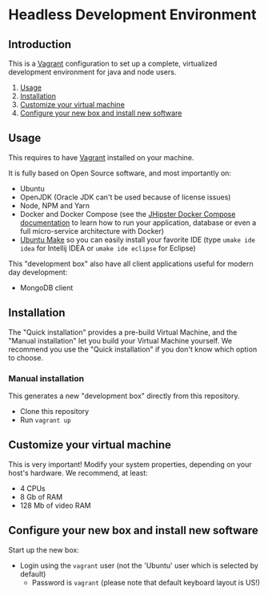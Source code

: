 # Headless Development Environment

## Introduction

This is a [Vagrant](https://www.vagrantup.com/) configuration to set up a complete, virtualized development environment for java and node users.

1. [Usage](#usage)
2. [Installation](#setup)
3. [Customize your virtual machine](#customize)
4. [Configure your new box and install new software](#configure)

## <a name="usage"></a> Usage

This requires to have [Vagrant](https://www.vagrantup.com/) installed on your machine.

It is fully based on Open Source software, and most importantly on:

- Ubuntu
- OpenJDK (Oracle JDK can't be used because of license issues)
- Node, NPM and Yarn
- Docker and Docker Compose (see the [JHipster Docker Compose documentation](https://www.jhipster.tech/docker-compose/) to learn how to run your application, database or even a full micro-service architecture with Docker)
- [Ubuntu Make](https://wiki.ubuntu.com/ubuntu-make) so you can easily install your favorite IDE (type `umake ide idea` for Intellij IDEA or `umake ide eclipse` for Eclipse)

This "development box" also have all client applications useful for modern day development:

- MongoDB client

## <a name="setup"></a> Installation

The "Quick installation" provides a pre-build Virtual Machine, and the "Manual installation" let you build your Virtual Machine yourself. We recommend you use the "Quick installation" if you don't know which option to choose.

### Manual installation

This generates a new "development box" directly from this repository.

- Clone this repository
- Run `vagrant up`

## <a name="customize"></a> Customize your virtual machine

This is very important! Modify your system properties, depending on your host's hardware. We recommend, at least:

- 4 CPUs
- 8 Gb of RAM
- 128 Mb of video RAM

## <a name="configure"></a> Configure your new box and install new software

Start up the new box:

- Login using the `vagrant` user (not the 'Ubuntu' user which is selected by default)
  - Password is `vagrant` (please note that default keyboard layout is US!)
